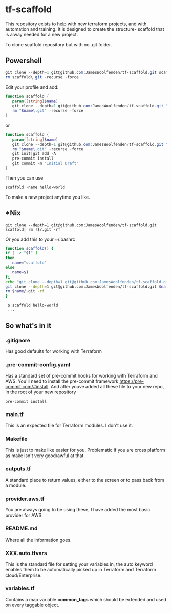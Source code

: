 # tf-scaffold

This repository exists to help with new terraform projects, and with automation and training. It is designed to create the structure- scaffold that is alway needed for a new project.

To clone scaffold repository but with no .git folder.

## Powershell

```powershell
git clone --depth=1 git@github.com:JamesWoolfenden/tf-scaffold.git scaffold
rm scaffold\.git -recurse -force
```

Edit your profile and add:

```powershell
function scaffold {
   param([string]$name)
   git clone --depth=1 git@github.com:JamesWoolfenden/tf-scaffold.git "$name"
   rm "$name\.git" -recurse -force
}
```

or

```powershell
function scaffold {
   param([string]$name)
   git clone --depth=1 git@github.com:JamesWoolfenden/tf-scaffold.git "$name"
   rm "$name\.git" -recurse -force
   git init|git add -A
   pre-commit install
   git commit -m "Initial Draft"
}
```

Then you can use

```powershell
scaffold -name hello-world
```

To make a new project anytime you like.

## \*Nix

```cli
git clone --depth=1 git@github.com:JamesWoolfenden/tf-scaffold.git scaffold| rm !$/.git -rf
```

Or you add this to your ~/.bashrc

```bash
function scaffold() {
if [ -z "$1" ]
then
   name="scaffold"
else
   name=$1
fi
echo "git clone --depth=1 git@github.com:JamesWoolfenden/tf-scaffold.git $name"
git clone --depth=1 git@github.com:JamesWoolfenden/tf-scaffold.git $name
rm $name/.git -rf
}
```

```cli
 $ scaffold hello-world
 ...
```

## So what's in it

### .gitignore

Has good defaults for working with Terraform

### .pre-commit-config.yaml

Has a standard set of pre-commit hooks for working with Terraform and AWS. You'll need to install the pre-commit framework <https://pre-commit.com/#install>.
And after youve added all these file to your new repo, in the root of your new repository

```cli
pre-commit install
```

### main.tf

This is an expected file for Terraform modules. I don't use it.

### Makefile

This is just to make like easier for you. Problematic if you are cross platform as make isn't very good/awful at that.

### outputs.tf

A standard place to return values, either to the screen or to pass back from a module.

### provider.aws.tf

You are always going to be using these, I have added the most basic provider for AWS.

### README.md

Where all the information goes.

### XXX.auto.tfvars

This is the standard file for setting your variables in, the auto keyword enables them to be automatically picked up in Terraform and Terraform cloud/Enterprise.

### variables.tf

Contains a map variable **common_tags** which should be extended and used on every taggable object.
